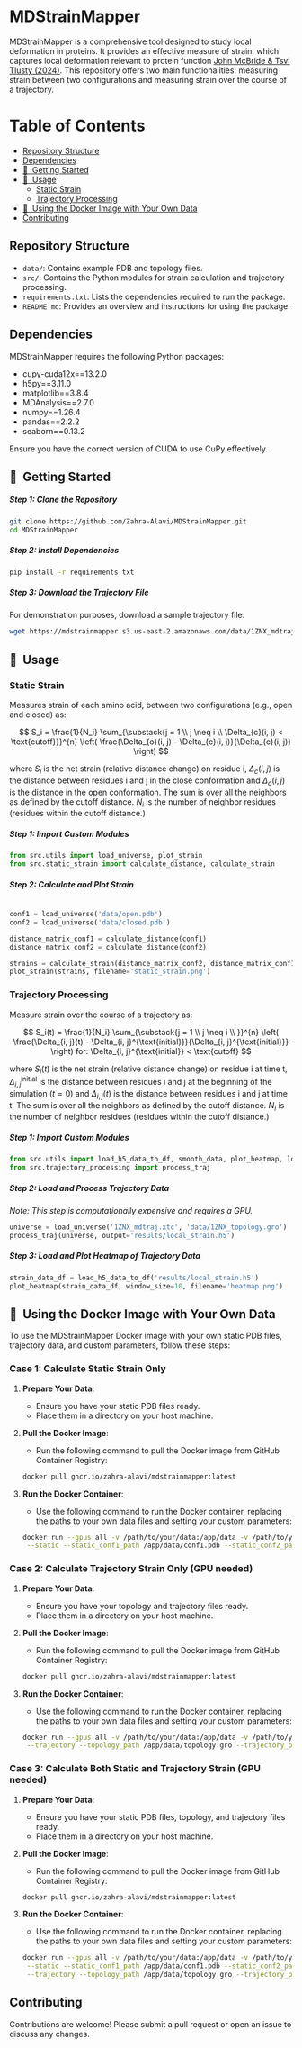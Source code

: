 # MDStrainMapper
MDStrainMapper is a comprehensive tool designed to study local deformation in proteins. It provides an effective measure of strain, which captures local deformation relevant to protein function [John McBride & Tsvi Tlusty (2024)](https://doi.org/10.1088/1742-5468/ad1be7). This repository offers two main functionalities: measuring strain between two configurations and measuring strain over the course of a trajectory.

Table of Contents
=================
* [ Repository Structure](#repository-structure)
* [ Dependencies](#dependencies)
* [ 🚀&nbsp; Getting Started](#install)
* [ 🧬&nbsp; Usage](#usage)
  * [ Static Strain](#static-strain)
  * [ Trajectory Processing](#trajectory-processing)
* [ 🐳&nbsp; Using the Docker Image with Your Own Data](#docker)
* [ Contributing](#contributing)


## Repository Structure
- `data/`: Contains example PDB and topology files.
- `src/`: Contains the Python modules for strain calculation and trajectory processing.
- `requirements.txt`: Lists the dependencies required to run the package.
- `README.md`: Provides an overview and instructions for using the package.

## Dependencies
MDStrainMapper requires the following Python packages:

- cupy-cuda12x==13.2.0
- h5py==3.11.0
- matplotlib==3.8.4
- MDAnalysis==2.7.0
- numpy==1.26.4
- pandas==2.2.2
- seaborn==0.13.2

Ensure you have the correct version of CUDA to use CuPy effectively.

<a name="install"></a>
## 🚀&nbsp; Getting Started

##### Step 1: Clone the Repository

```sh
git clone https://github.com/Zahra-Alavi/MDStrainMapper.git
cd MDStrainMapper
```
##### Step 2: Install Dependencies
```sh
pip install -r requirements.txt
```
##### Step 3: Download the Trajectory File

For demonstration purposes, download a sample trajectory file: 
```sh 
wget https://mdstrainmapper.s3.us-east-2.amazonaws.com/data/1ZNX_mdtraj.xtc
```
<a name="usage"></a>
## 🧬&nbsp; Usage

### Static Strain 
Measures strain of each amino acid, between two configurations (e.g., open and closed) as:

$$
S_i = \frac{1}{N_i} \sum_{\substack{j = 1 \\ j \neq i \\ \Delta_{c}(i, j) < \text{cutoff}}}^{n} \left( \frac{\Delta_{o}(i, j) - \Delta_{c}(i, j)}{\Delta_{c}(i, j)} \right)
$$

where $S_i$ is the net strain (relative distance change) on residue i, $\Delta_{c}(i, j)$ is the distance between residues i and j in the close conformation and $\Delta_{o}(i, j)$ is the distance in the open conformation. The sum is over all the neighbors as defined by the cutoff distance. $N_i$ is the number of neighbor residues (residues within the cutoff distance.)

##### Step 1: Import Custom Modules 

```python
from src.utils import load_universe, plot_strain
from src.static_strain import calculate_distance, calculate_strain
```

##### Step 2: Calculate and Plot Strain

```python

conf1 = load_universe('data/open.pdb')
conf2 = load_universe('data/closed.pdb')

distance_matrix_conf1 = calculate_distance(conf1)
distance_matrix_conf2 = calculate_distance(conf2)

strains = calculate_strain(distance_matrix_conf2, distance_matrix_conf1, output_csv='static_strain.csv')
plot_strain(strains, filename='static_strain.png')
```
### Trajectory Processing
Measure strain over the course of a trajectory as:

$$
S_i(t) = \frac{1}{N_i} \sum_{\substack{j = 1 \\ j \neq i \\ }}^{n} \left( \frac{\Delta_{i, j}(t) - \Delta_{i, j}^{\text{initial}}}{\Delta_{i, j}^{\text{initial}}} \right)
for: \Delta_{i, j}^{\text{initial}} < \text{cutoff}
$$

where $S_i(t)$ is the net strain (relative distance change) on residue i at time t, $\Delta_{i, j}^{\text{initial}}$ is the distance between residues i and j at the beginning of the simulation ($t=0$) and $\Delta_{i, j}(t)$ is the distance between residues i and j at time t. The sum is over all the neighbors as defined by the cutoff distance. $N_i$ is the number of neighbor residues (residues within the cutoff distance.)


##### Step 1: Import Custom Modules
```python
from src.utils import load_h5_data_to_df, smooth_data, plot_heatmap, load_universe
from src.trajectory_processing import process_traj
```

##### Step 2: Load and Process Trajectory Data
_Note: This step is computationally expensive and requires a GPU._
```python
universe = load_universe('1ZNX_mdtraj.xtc', 'data/1ZNX_topology.gro')
process_traj(universe, output='results/local_strain.h5')
```
##### Step 3: Load and Plot Heatmap of Trajectory Data
```python
strain_data_df = load_h5_data_to_df('results/local_strain.h5')
plot_heatmap(strain_data_df, window_size=10, filename='heatmap.png')
```
<a name="docker"></a>
## 🐳&nbsp; Using the Docker Image with Your Own Data

To use the MDStrainMapper Docker image with your own static PDB files, trajectory data, and custom parameters, follow these steps:


### Case 1: Calculate Static Strain Only

1. **Prepare Your Data**:
   - Ensure you have your static PDB files ready.
   - Place them in a directory on your host machine.

2. **Pull the Docker Image**:
   - Run the following command to pull the Docker image from GitHub Container Registry:

   ```sh
   docker pull ghcr.io/zahra-alavi/mdstrainmapper:latest
   ```

3. **Run the Docker Container**:
   - Use the following command to run the Docker container, replacing the paths to your own data files and setting your custom parameters:

   ```sh
   docker run --gpus all -v /path/to/your/data:/app/data -v /path/to/your/results:/app/results ghcr.io/zahra-alavi/mdstrainmapper:latest \
    --static --static_conf1_path /app/data/conf1.pdb --static_conf2_path /app/data/conf2.pdb --static_cutoff 15.0
   ```
### Case 2: Calculate Trajectory Strain Only (GPU needed)

1. **Prepare Your Data**:
   - Ensure you have your topology and trajectory files ready.
   - Place them in a directory on your host machine.

2. **Pull the Docker Image**:
   - Run the following command to pull the Docker image from GitHub Container Registry:

   ```sh
   docker pull ghcr.io/zahra-alavi/mdstrainmapper:latest
   ```
3. **Run the Docker Container**:
   - Use the following command to run the Docker container, replacing the paths to your own data files and setting your custom parameters:
  
   ```sh
   docker run --gpus all -v /path/to/your/data:/app/data -v /path/to/your/results:/app/results ghcr.io/zahra-alavi/mdstrainmapper:latest \
    --trajectory --topology_path /app/data/topology.gro --trajectory_path /app/data/trajectory.xtc --trajectory_cutoff 15.0 --window_size 10
   ```
### Case 3: Calculate Both Static and Trajectory Strain (GPU needed)

1. **Prepare Your Data**:
   - Ensure you have your static PDB files, topology, and trajectory files ready.
   - Place them in a directory on your host machine.

2. **Pull the Docker Image**:
   - Run the following command to pull the Docker image from GitHub Container Registry:

   ```sh
   docker pull ghcr.io/zahra-alavi/mdstrainmapper:latest
   ```
3. **Run the Docker Container**:
   - Use the following command to run the Docker container, replacing the paths to your own data files and setting your custom parameters:
   ```sh
   docker run --gpus all -v /path/to/your/data:/app/data -v /path/to/your/results:/app/results ghcr.io/zahra-alavi/mdstrainmapper:latest \
    --static --static_conf1_path /app/data/conf1.pdb --static_conf2_path /app/data/conf2.pdb --static_cutoff 15.0 \
    --trajectory --topology_path /app/data/topology.gro --trajectory_path /app/data/trajectory.xtc --trajectory_cutoff 15.0 --window_size 10
   ```
## Contributing
Contributions are welcome! Please submit a pull request or open an issue to discuss any changes.
